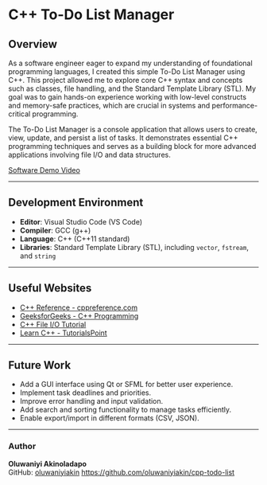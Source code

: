 # C++ To-Do List Manager

## Overview

As a software engineer eager to expand my understanding of foundational programming languages, I created this simple To-Do List Manager using C++. This project allowed me to explore core C++ syntax and concepts such as classes, file handling, and the Standard Template Library (STL). My goal was to gain hands-on experience working with low-level constructs and memory-safe practices, which are crucial in systems and performance-critical programming.

The To-Do List Manager is a console application that allows users to create, view, update, and persist a list of tasks. It demonstrates essential C++ programming techniques and serves as a building block for more advanced applications involving file I/O and data structures.

[Software Demo Video](https://youtube.com/shorts/cbfiEpjuJ2E?feature=shared
)

---

## Development Environment

- **Editor**: Visual Studio Code (VS Code)
- **Compiler**: GCC (g++)
- **Language**: C++ (C++11 standard)
- **Libraries**: Standard Template Library (STL), including `vector`, `fstream`, and `string`

---

## Useful Websites

- [C++ Reference - cppreference.com](https://en.cppreference.com/)
- [GeeksforGeeks - C++ Programming](https://www.geeksforgeeks.org/c-plus-plus/)
- [C++ File I/O Tutorial](https://www.programiz.com/cpp-programming/working-files)
- [Learn C++ - TutorialsPoint](https://www.tutorialspoint.com/cplusplus/index.htm)

---

## Future Work

- Add a GUI interface using Qt or SFML for better user experience.
- Implement task deadlines and priorities.
- Improve error handling and input validation.
- Add search and sorting functionality to manage tasks efficiently.
- Enable export/import in different formats (CSV, JSON).

---

### Author

**Oluwaniyi Akinoladapo**  
GitHub: [oluwaniyiakin](https://github.com/oluwaniyiakin)
https://github.com/oluwaniyiakin/cpp-todo-list
